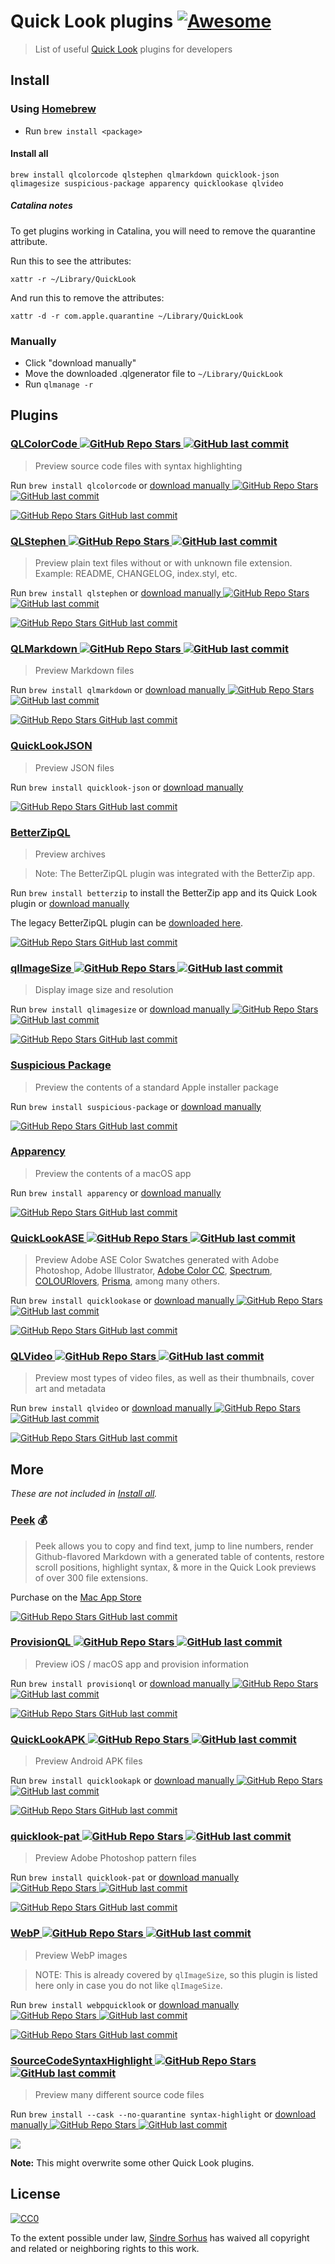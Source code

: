 # Quick Look plugins [![Awesome](https://awesome.re/badge.svg)](https://awesome.re)

> List of useful [Quick Look](https://en.wikipedia.org/wiki/Quick_Look) plugins for developers

## Install

### Using [Homebrew](https://brew.sh)

- Run `brew install <package>`

#### Install all

```
brew install qlcolorcode qlstephen qlmarkdown quicklook-json qlimagesize suspicious-package apparency quicklookase qlvideo
```

##### Catalina notes

To get plugins working in Catalina, you will need to remove the quarantine attribute.

Run this to see the attributes:

```
xattr -r ~/Library/QuickLook
```

And run this to remove the attributes:

```
xattr -d -r com.apple.quarantine ~/Library/QuickLook
```

### Manually

- Click "download manually"
- Move the downloaded .qlgenerator file to `~/Library/QuickLook`
- Run `qlmanage -r`

## Plugins

### [QLColorCode ![GitHub Repo Stars](https://img.shields.io/github/stars/anthonygelibert/QLColorCode) ![GitHub last commit](https://img.shields.io/github/last-commit/anthonygelibert/QLColorCode)](https://github.com/anthonygelibert/QLColorCode)

> Preview source code files with syntax highlighting

Run `brew install qlcolorcode` or [download manually ![GitHub Repo Stars](https://img.shields.io/github/stars/anthonygelibert/QLColorCode) ![GitHub last commit](https://img.shields.io/github/last-commit/anthonygelibert/QLColorCode)](https://github.com/anthonygelibert/QLColorCode/releases/latest)

[![ ![GitHub Repo Stars](https://img.shields.io/github/stars/sindresorhus/quick-look-plugins) ![GitHub last commit](https://img.shields.io/github/last-commit/sindresorhus/quick-look-plugins)](https://github.com/sindresorhus/quick-look-plugins/raw/main/screenshots/QLColorCode.png)](https://github.com/anthonygelibert/QLColorCode)

### [QLStephen ![GitHub Repo Stars](https://img.shields.io/github/stars/whomwah/qlstephen) ![GitHub last commit](https://img.shields.io/github/last-commit/whomwah/qlstephen)](https://github.com/whomwah/qlstephen)

> Preview plain text files without or with unknown file extension. Example: README, CHANGELOG, index.styl, etc.

Run `brew install qlstephen` or [download manually ![GitHub Repo Stars](https://img.shields.io/github/stars/whomwah/qlstephen) ![GitHub last commit](https://img.shields.io/github/last-commit/whomwah/qlstephen)](https://github.com/whomwah/qlstephen/releases/latest)

[![ ![GitHub Repo Stars](https://img.shields.io/github/stars/sindresorhus/quick-look-plugins) ![GitHub last commit](https://img.shields.io/github/last-commit/sindresorhus/quick-look-plugins)](https://github.com/sindresorhus/quick-look-plugins/raw/main/screenshots/QLStephen.png)](https://github.com/whomwah/qlstephen)

### [QLMarkdown ![GitHub Repo Stars](https://img.shields.io/github/stars/toland/qlmarkdown) ![GitHub last commit](https://img.shields.io/github/last-commit/toland/qlmarkdown)](https://github.com/toland/qlmarkdown)

> Preview Markdown files

Run `brew install qlmarkdown` or [download manually ![GitHub Repo Stars](https://img.shields.io/github/stars/downloads/toland) ![GitHub last commit](https://img.shields.io/github/last-commit/downloads/toland)](https://github.com/downloads/toland/qlmarkdown/QLMarkdown-1.3.zip)

[![ ![GitHub Repo Stars](https://img.shields.io/github/stars/sindresorhus/quick-look-plugins) ![GitHub last commit](https://img.shields.io/github/last-commit/sindresorhus/quick-look-plugins)](https://github.com/sindresorhus/quick-look-plugins/raw/main/screenshots/QLMarkdown.png)](https://github.com/toland/qlmarkdown)

### [QuickLookJSON](http://www.sagtau.com/quicklookjson.html)

> Preview JSON files

Run `brew install quicklook-json` or [download manually](http://www.sagtau.com/media/QuickLookJSON.qlgenerator.zip)

[![ ![GitHub Repo Stars](https://img.shields.io/github/stars/sindresorhus/quick-look-plugins) ![GitHub last commit](https://img.shields.io/github/last-commit/sindresorhus/quick-look-plugins)](https://github.com/sindresorhus/quick-look-plugins/raw/main/screenshots/QuickLookJSON.png)](http://www.sagtau.com/quicklookjson.html)

### [BetterZipQL](https://macitbetter.com/downloads/)

> Preview archives

> Note: The BetterZipQL plugin was integrated with the BetterZip app.

Run `brew install betterzip` to install the BetterZip app and its Quick Look plugin or [download manually](https://macitbetter.com/BetterZip.zip)

The legacy BetterZipQL plugin can be [downloaded here](https://macitbetter.com/dl/BetterZipQL-1.5.zip).

[![ ![GitHub Repo Stars](https://img.shields.io/github/stars/sindresorhus/quick-look-plugins) ![GitHub last commit](https://img.shields.io/github/last-commit/sindresorhus/quick-look-plugins)](https://github.com/sindresorhus/quick-look-plugins/raw/main/screenshots/BetterZipQL.png)](https://macitbetter.com/BetterZip-Quick-Look-Generator/)

### [qlImageSize ![GitHub Repo Stars](https://img.shields.io/github/stars/Nyx0uf/qlImageSize) ![GitHub last commit](https://img.shields.io/github/last-commit/Nyx0uf/qlImageSize)](https://github.com/Nyx0uf/qlImageSize)

> Display image size and resolution

Run `brew install qlimagesize` or [download manually ![GitHub Repo Stars](https://img.shields.io/github/stars/Nyx0uf/qlImageSize) ![GitHub last commit](https://img.shields.io/github/last-commit/Nyx0uf/qlImageSize)](https://github.com/Nyx0uf/qlImageSize#installation)

[![ ![GitHub Repo Stars](https://img.shields.io/github/stars/sindresorhus/quick-look-plugins) ![GitHub last commit](https://img.shields.io/github/last-commit/sindresorhus/quick-look-plugins)](https://github.com/sindresorhus/quick-look-plugins/raw/main/screenshots/qlImageSize.png)](https://github.com/Nyx0uf/qlImageSize)

### [Suspicious Package](https://www.mothersruin.com/software/SuspiciousPackage/)

> Preview the contents of a standard Apple installer package

Run `brew install suspicious-package` or [download manually](https://www.mothersruin.com/software/downloads/SuspiciousPackage.xip)

[![ ![GitHub Repo Stars](https://img.shields.io/github/stars/sindresorhus/quick-look-plugins) ![GitHub last commit](https://img.shields.io/github/last-commit/sindresorhus/quick-look-plugins)](https://github.com/sindresorhus/quick-look-plugins/raw/main/screenshots/SuspiciousPackage.png)](https://www.mothersruin.com/software/SuspiciousPackage/)

### [Apparency](https://www.mothersruin.com/software/Apparency/)

> Preview the contents of a macOS app

Run `brew install apparency` or [download manually](https://mothersruin.com/software/downloads/Apparency.dmg)

[![ ![GitHub Repo Stars](https://img.shields.io/github/stars/sindresorhus/quick-look-plugins) ![GitHub last commit](https://img.shields.io/github/last-commit/sindresorhus/quick-look-plugins)](https://github.com/sindresorhus/quick-look-plugins/raw/main/screenshots/Apparency.png)](https://mothersruin.com/software/Apparency/)

### [QuickLookASE ![GitHub Repo Stars](https://img.shields.io/github/stars/rsodre/QuickLookASE) ![GitHub last commit](https://img.shields.io/github/last-commit/rsodre/QuickLookASE)](https://github.com/rsodre/QuickLookASE)

> Preview Adobe ASE Color Swatches generated with Adobe Photoshop, Adobe Illustrator, [Adobe Color CC](https://color.adobe.com), [Spectrum](http://www.eigenlogik.com/spectrum/mac), [COLOURlovers](https://www.colourlovers.com), [Prisma](http://www.codeadventure.com), among many others.

Run `brew install quicklookase` or [download manually ![GitHub Repo Stars](https://img.shields.io/github/stars/rsodre/QuickLookASE) ![GitHub last commit](https://img.shields.io/github/last-commit/rsodre/QuickLookASE)](https://github.com/rsodre/QuickLookASE/releases/latest)

[![ ![GitHub Repo Stars](https://img.shields.io/github/stars/sindresorhus/quick-look-plugins) ![GitHub last commit](https://img.shields.io/github/last-commit/sindresorhus/quick-look-plugins)](https://github.com/sindresorhus/quick-look-plugins/raw/main/screenshots/QuickLookASE.png)](https://github.com/rsodre/QuickLookASE)

### [QLVideo ![GitHub Repo Stars](https://img.shields.io/github/stars/Marginal/QLVideo) ![GitHub last commit](https://img.shields.io/github/last-commit/Marginal/QLVideo)](https://github.com/Marginal/QLVideo)

> Preview most types of video files, as well as their thumbnails, cover art and metadata

Run `brew install qlvideo` or [download manually ![GitHub Repo Stars](https://img.shields.io/github/stars/Marginal/QLVideo) ![GitHub last commit](https://img.shields.io/github/last-commit/Marginal/QLVideo)](https://github.com/Marginal/QLVideo/releases/latest)

[![ ![GitHub Repo Stars](https://img.shields.io/github/stars/sindresorhus/quick-look-plugins) ![GitHub last commit](https://img.shields.io/github/last-commit/sindresorhus/quick-look-plugins)](https://github.com/sindresorhus/quick-look-plugins/raw/main/screenshots/QLVideo.png)](https://github.com/Marginal/QLVideo)

## More

*These are not included in [Install all](#install-all).*

### [Peek](https://bigzlabs.com/peek) 💰

> Peek allows you to copy and find text, jump to line numbers, render Github-flavored Markdown with a generated table of contents, restore scroll positions, highlight syntax, & more in the Quick Look previews of over 300 file extensions.

Purchase on the [Mac App Store](https://apps.apple.com/app/peek-quick-look-extension/id1554235898)

[![ ![GitHub Repo Stars](https://img.shields.io/github/stars/sindresorhus/quick-look-plugins) ![GitHub last commit](https://img.shields.io/github/last-commit/sindresorhus/quick-look-plugins)](https://github.com/sindresorhus/quick-look-plugins/raw/main/screenshots/Peek.png)](https://bigzlabs.com/peek)

### [ProvisionQL ![GitHub Repo Stars](https://img.shields.io/github/stars/ealeksandrov/ProvisionQL) ![GitHub last commit](https://img.shields.io/github/last-commit/ealeksandrov/ProvisionQL)](https://github.com/ealeksandrov/ProvisionQL)

> Preview iOS / macOS app and provision information

Run `brew install provisionql` or [download manually ![GitHub Repo Stars](https://img.shields.io/github/stars/ealeksandrov/ProvisionQL) ![GitHub last commit](https://img.shields.io/github/last-commit/ealeksandrov/ProvisionQL)](https://github.com/ealeksandrov/ProvisionQL/releases/latest)

[![ ![GitHub Repo Stars](https://img.shields.io/github/stars/sindresorhus/quick-look-plugins) ![GitHub last commit](https://img.shields.io/github/last-commit/sindresorhus/quick-look-plugins)](https://github.com/sindresorhus/quick-look-plugins/raw/main/screenshots/ProvisionQL.png)](https://github.com/ealeksandrov/ProvisionQL)

### [QuickLookAPK ![GitHub Repo Stars](https://img.shields.io/github/stars/hezi/QuickLookAPK) ![GitHub last commit](https://img.shields.io/github/last-commit/hezi/QuickLookAPK)](https://github.com/hezi/QuickLookAPK)

> Preview Android APK files

Run `brew install quicklookapk` or [download manually ![GitHub Repo Stars](https://img.shields.io/github/stars/hezi/QuickLookAPK) ![GitHub last commit](https://img.shields.io/github/last-commit/hezi/QuickLookAPK)](https://github.com/hezi/QuickLookAPK/blob/master/QuickLookAPK.qlgenerator.zip)

[![ ![GitHub Repo Stars](https://img.shields.io/github/stars/sindresorhus/quick-look-plugins) ![GitHub last commit](https://img.shields.io/github/last-commit/sindresorhus/quick-look-plugins)](https://github.com/sindresorhus/quick-look-plugins/raw/main/screenshots/QuickLookAPK.png)](https://github.com/hezi/QuickLookAPK)

### [quicklook-pat ![GitHub Repo Stars](https://img.shields.io/github/stars/pixelrowdies/quicklook-pat) ![GitHub last commit](https://img.shields.io/github/last-commit/pixelrowdies/quicklook-pat)](https://github.com/pixelrowdies/quicklook-pat)

> Preview Adobe Photoshop pattern files

Run `brew install quicklook-pat` or [download manually ![GitHub Repo Stars](https://img.shields.io/github/stars/pixelrowdies/quicklook-pat) ![GitHub last commit](https://img.shields.io/github/last-commit/pixelrowdies/quicklook-pat)](https://github.com/pixelrowdies/quicklook-pat/releases)

[![ ![GitHub Repo Stars](https://img.shields.io/github/stars/sindresorhus/quick-look-plugins) ![GitHub last commit](https://img.shields.io/github/last-commit/sindresorhus/quick-look-plugins)](https://github.com/sindresorhus/quick-look-plugins/raw/main/screenshots/quicklook-pat.png)](https://github.com/pixelrowdies/quicklook-pat)

### [WebP ![GitHub Repo Stars](https://img.shields.io/github/stars/dchest/webp-quicklook) ![GitHub last commit](https://img.shields.io/github/last-commit/dchest/webp-quicklook)](https://github.com/dchest/webp-quicklook)

> Preview WebP images

> NOTE: This is already covered by `qlImageSize`, so this plugin is listed here only in case you do not like `qlImageSize`.

Run `brew install webpquicklook` or [download manually ![GitHub Repo Stars](https://img.shields.io/github/stars/dchest/webp-quicklook) ![GitHub last commit](https://img.shields.io/github/last-commit/dchest/webp-quicklook)](https://github.com/dchest/webp-quicklook/releases/latest)

[![ ![GitHub Repo Stars](https://img.shields.io/github/stars/sindresorhus/quick-look-plugins) ![GitHub last commit](https://img.shields.io/github/last-commit/sindresorhus/quick-look-plugins)](https://github.com/sindresorhus/quick-look-plugins/raw/main/screenshots/WebP.png)](https://github.com/dchest/webp-quicklook)

### [SourceCodeSyntaxHighlight ![GitHub Repo Stars](https://img.shields.io/github/stars/sbarex/SourceCodeSyntaxHighlight) ![GitHub last commit](https://img.shields.io/github/last-commit/sbarex/SourceCodeSyntaxHighlight)](https://github.com/sbarex/SourceCodeSyntaxHighlight)

> Preview many different source code files

Run `brew install --cask --no-quarantine syntax-highlight` or [download manually ![GitHub Repo Stars](https://img.shields.io/github/stars/sbarex/SourceCodeSyntaxHighlight) ![GitHub last commit](https://img.shields.io/github/last-commit/sbarex/SourceCodeSyntaxHighlight)](https://github.com/sbarex/SourceCodeSyntaxHighlight/releases/latest)

[![](https://user-images.githubusercontent.com/8471055/118415204-5f53fc80-b6a9-11eb-93d8-b88c442c5744.png)](https://github.com/sbarex/SourceCodeSyntaxHighlight)

**Note:** This might overwrite some other Quick Look plugins.

## License

[![CC0](https://mirrors.creativecommons.org/presskit/buttons/88x31/svg/cc-zero.svg)](https://creativecommons.org/publicdomain/zero/1.0/)

To the extent possible under law, [Sindre Sorhus](https://sindresorhus.com) has waived all copyright and related or neighboring rights to this work.
